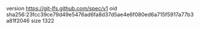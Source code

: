 version https://git-lfs.github.com/spec/v1
oid sha256:23fcc39ce79d49e5476ad6fa8d37d5ae4e6f080ed6a715f5917a77b3a81f2046
size 1322
